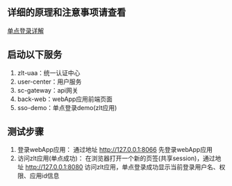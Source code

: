 ## **详细的原理和注意事项请查看**
[单点登录详解](https://www.kancloud.cn/zlt2000/microservices-platform/1515193)



## 启动以下服务

1. zlt-uaa：统一认证中心
2. user-center：用户服务
3. sc-gateway：api网关
4. back-web：webApp应用前端页面
5. sso-demo：单点登录demo(zlt应用)



## 测试步骤

1. 登录webApp应用：
  通过地址 http://127.0.0.1:8066 先登录webApp应用
2. 访问zlt应用(单点成功)：
   在浏览器打开一个新的页签(共享session)，通过地址 http://127.0.0.1:8080 访问zlt应用，单点登录成功显示当前登录用户名、权限、应用id信息